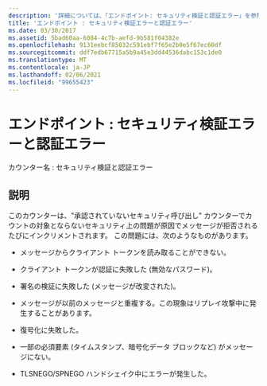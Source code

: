 ```yaml
---
description: '詳細については、「エンドポイント: セキュリティ検証と認証エラー」を参照してください。'
title: 'エンドポイント : セキュリティ検証エラーと認証エラー'
ms.date: 03/30/2017
ms.assetid: 5bad60aa-6084-4c7b-aefd-9b581f04382e
ms.openlocfilehash: 9131eebcf85032c591ebf7f65e2b0e5f67ec60df
ms.sourcegitcommit: ddf7edb67715a5b9a45e3dd44536dabc153c1de0
ms.translationtype: MT
ms.contentlocale: ja-JP
ms.lasthandoff: 02/06/2021
ms.locfileid: "99655423"
---
```

# <a name="endpoint-security-validation-and-authentication-failures"></a>エンドポイント : セキュリティ検証エラーと認証エラー

カウンター名 : セキュリティ検証と認証エラー  
  
## <a name="description"></a>説明  

 このカウンターは、"承認されていないセキュリティ呼び出し" カウンターでカウントの対象とならないセキュリティ上の問題が原因でメッセージが拒否されるたびにインクリメントされます。 この問題には、次のようなものがあります。  
  
- メッセージからクライアント トークンを読み取ることができない。  
  
- クライアント トークンが認証に失敗した (無効なパスワード)。  
  
- 署名の検証に失敗した (メッセージが改変された)。  
  
- メッセージが以前のメッセージと重複する。この現象はリプレイ攻撃中に発生することがあります。  
  
- 復号化に失敗した。  
  
- 一部の必須要素 (タイムスタンプ、暗号化データ ブロックなど) がメッセージにない。  
  
- TLSNEGO/SPNEGO ハンドシェイク中にエラーが発生した。
